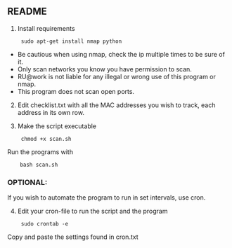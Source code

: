 ## README
		
1. Install requirements

		sudo apt-get install nmap python

- Be cautious when using nmap, check the ip multiple times to be sure of it.
- Only scan networks you know you have permission to scan.
- RU@work is not liable for any illegal or wrong use of this program or nmap.
- This program does not scan open ports.

2. Edit checklist.txt with all the MAC addresses you wish to track, each address in its own row.

3. Make the script executable

		chmod +x scan.sh

Run the programs with

		bash scan.sh

### OPTIONAL:

If you wish to automate the program to run in set intervals, use cron.

4. Edit your cron-file to run the script and the program
		
		sudo crontab -e

Copy and paste the settings found in cron.txt
